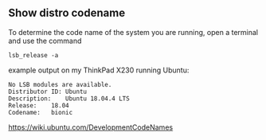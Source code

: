 ## Show distro codename

To determine the code name of the system you are running, open a terminal and use the command

`lsb_release -a`

example output on my ThinkPad X230 running Ubuntu:

```
No LSB modules are available.
Distributor ID:	Ubuntu
Description:	Ubuntu 18.04.4 LTS
Release:	18.04
Codename:	bionic
```


https://wiki.ubuntu.com/DevelopmentCodeNames
